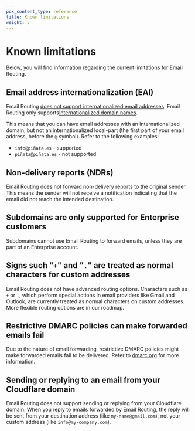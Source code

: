 ```yaml
---
pcx_content_type: reference
title: Known limitations
weight: 5
---
```


# Known limitations

Below, you will find information regarding the current limitations for Email Routing.

## Email address internationalization (EAI)

Email Routing [does not support internationalized email addresses](https://en.wikipedia.org/wiki/International_email). Email Routing only supports[Internationalized domain names](https://en.wikipedia.org/wiki/Internationalized_domain_name). 

This means that you can have email addresses with an internationalized domain, but not an internationalized local-part (the first part of your email address, before the `@` symbol). Refer to the following examples:

* `info@piñata.es` - supported
* `piñata@piñata.es` - not supported

## Non-delivery reports (NDRs)

Email Routing does not forward non-delivery reports to the original sender. This means the sender will not receive a notification indicating that the email did not reach the intended destination.

## Subdomains are only supported for Enterprise customers

Subdomains cannot use Email Routing to forward emails, unless they are part of an Enterprise account.

## Signs such "`+`" and "`.`" are treated as normal characters for custom addresses

Email Routing does not have advanced routing options. Characters such as `+` or `.`, which perform special actions in email providers like Gmail and Outlook, are currently treated as normal characters on custom addresses. More flexible routing options are in our roadmap.

## Restrictive DMARC policies can make forwarded emails fail

Due to the nature of email forwarding, restrictive DMARC policies might make forwarded emails fail to be delivered. Refer to [dmarc.org](https://dmarc.org/wiki/FAQ#My_users_often_forward_their_emails_to_another_mailbox.2C_how_do_I_keep_DMARC_valid.3F) for more information.

## Sending or replying to an email from your Cloudflare domain

Email Routing does not support sending or replying from your Cloudflare domain. When you reply to emails forwarded by Email Routing, the reply will be sent from your destination address (like `my-name@gmail.com`), not your custom address (like `info@my-company.com`).